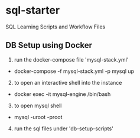 # sql-starter

SQL Learning Scripts and Workflow Files

## DB Setup using Docker

1. run the docker-compose file 'mysql-stack.yml'

- docker-compose -f mysql-stack.yml -p mysql up

2. to open an interactive shell into the instance

- docker exec -it mysql-engine /bin/bash

3. to open mysql shell

- mysql -uroot -proot

4. run the sql files under 'db-setup-scripts'
